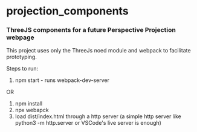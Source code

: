 # projection_components

### ThreeJS components for a future Perspective Projection webpage

This project uses only the ThreeJs noed module and webpack to facilitate prototyping.

Steps to run:

1. npm start - runs webpack-dev-server

OR

1. npm install
2. npx webapck
3. load dist/index.html through a http server (a simple http server like python3 -m http.server or VSCode's live server is enough)
